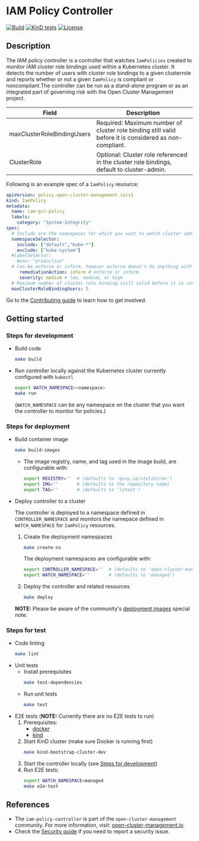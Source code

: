 [comment]: # ( Copyright Contributors to the Open Cluster Management project )

# IAM Policy Controller

[![Build](https://img.shields.io/badge/build-Prow-informational)](https://prow.ci.openshift.org/?repo=stolostron%2Fcert-policy-controller) [![KinD tests](https://github.com/stolostron/iam-policy-controller/actions/workflows/kind.yml/badge.svg?branch=main&event=push)](https://github.com/stolostron/iam-policy-controller/actions/workflows/kind.yml) [![License](https://img.shields.io/:license-apache-blue.svg)](http://www.apache.org/licenses/LICENSE-2.0.html)

## Description

The IAM policy controller is a controller that watches `IamPolicies` created to monitor IAM cluster role bindings used within a Kubernetes cluster. It detects the number of users with cluster role bindings to a given clusterrole and reports whether or not a given `IamPolicy` is compliant or noncompliant.The controller can be run as a stand-alone program or as an integrated part of governing risk with the Open Cluster Management project.

| Field | Description |
| ---- | ---- |
| maxClusterRoleBindingUsers | Required: Maximum number of cluster role binding still valid before it is considered as non-compliant. |
| ClusterRole | Optional: Cluster role referenced in the cluster role bindings, default to cluster-admin. |

Following is an example spec of a `IamPolicy` resource:

```yaml
apiVersion: policy.open-cluster-management.io/v1
kind: IamPolicy
metadata:
  name: iam-grc-policy
  labels:
    category: "System-Integrity"
spec:
  # Include are the namespaces for which you want to watch cluster administrator role and IAM rolebinings, while exclude are the namespaces you explicitly do not want to watch
  namespaceSelector:
    include: ["default","kube-*"]
    exclude: ["kube-system"]
  #labelSelector:
    #env: "production"
  # Can be enforce or inform, however enforce doesn't do anything with regards to this controller
     remediationAction: inform # enforce or inform
     severity: medium # low, medium, or high
  # Maximum number of cluster role binding still valid before it is considered as non-compliant
  maxClusterRoleBindingUsers: 5
```
Go to the [Contributing guide](CONTRIBUTING.md) to learn how to get involved.

## Getting started

### Steps for development

  - Build code
    ```bash
    make build
    ```
  - Run controller locally against the Kubernetes cluster currently configured with `kubectl`
    ```bash
    export WATCH_NAMESPACE=<namespace>
    make run
    ```
    (`WATCH_NAMESPACE` can be any namespace on the cluster that you want the controller to monitor for policies.)


### Steps for deployment

  - Build container image
    ```bash
    make build-images
    ```
    - The image registry, name, and tag used in the image build, are configurable with:
      ```bash
      export REGISTRY=''  # (defaults to 'quay.io/stolostron')
      export IMG=''       # (defaults to the repository name)
      export TAG=''       # (defaults to 'latest')
      ```
  - Deploy controller to a cluster

    The controller is deployed to a namespace defined in `CONTROLLER_NAMESPACE` and monitors the namepace defined in `WATCH_NAMESPACE` for `IamPolicy` resources.

    1. Create the deployment namespaces
       ```bash
       make create-ns
       ```
       The deployment namespaces are configurable with:
       ```bash
       export CONTROLLER_NAMESPACE=''  # (defaults to 'open-cluster-management-agent-addon')
       export WATCH_NAMESPACE=''       # (defaults to 'managed')
       ```
    2. Deploy the controller and related resources
       ```bash
       make deploy
       ```
    **NOTE:** Please be aware of the community's [deployment images](https://github.com/stolostron/community#deployment-images) special note.


### Steps for test

  - Code linting
    ```bash
    make lint
    ```
  - Unit tests
    - Install prerequisites
      ```bash
      make test-dependencies
      ```
    - Run unit tests
      ```bash
      make test
      ```
  - E2E tests (**NOTE:** Currently there are no E2E tests to run)
    1. Prerequisites:
       - [docker](https://docs.docker.com/get-docker/)
       - [kind](https://kind.sigs.k8s.io/docs/user/quick-start/)
    2. Start KinD cluster (make sure Docker is running first)
       ```bash
       make kind-bootstrap-cluster-dev
       ```
    3. Start the controller locally (see [Steps for development](#steps-for-development))
    4. Run E2E tests:
       ```bash
       export WATCH_NAMESPACE=managed
       make e2e-test
       ```

## References

- The `iam-policy-controller` is part of the `open-cluster-management` community. For more information, visit: [open-cluster-management.io](https://open-cluster-management.io).
- Check the [Security guide](SECURITY.md) if you need to report a security issue.

<!---
Date: 09/12/2022
-->
